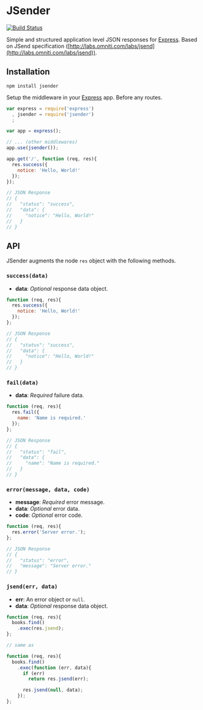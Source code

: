 # JSender

[![Build Status](https://travis-ci.org/samora/jsender.svg?branch=master)](https://travis-ci.org/samora/jsender)

Simple and structured application level JSON responses for [Express](http://expressjs.com).
Based on JSend specification ([http://labs.omniti.com/labs/jsend](http://labs.omniti.com/labs/jsend)).

## Installation

```
npm install jsender
```

Setup the middleware in your [Express](http://expressjs.com) app. Before any routes.
```javascript
var express = require('express')
  , jsender = require('jsender')
  ;

var app = express();

// ... (other middlewares)
app.use(jsender());

app.get('/', function (req, res){
  res.success({
    notice: 'Hello, World!'
  });
});

// JSON Response
// {
//   "status": "success",
//   "data": {
//     "notice": "Hello, World!"
//   }
// }
```

## API
JSender augments the node `res` object with the following methods.

### `success(data)`

* __data__: _Optional_ response data object.

```javascript
function (req, res){
  res.success({
    notice: 'Hello, World!'
  });
};

// JSON Response
// {
//   "status": "success",
//   "data": {
//     "notice": "Hello, World!"
//   }
// }
```

### `fail(data)`

* __data__: _Required_ failure data.

```javascript
function (req, res){
  res.fail({
    name: 'Name is required.'
  });
};

// JSON Response
// {
//   "status": "fail",
//   "data": {
//     "name": "Name is required."
//   }
// }
```

### `error(message, data, code)`

* __message__: _Required_ error message.
* __data__: _Optional_ error data.
* __code__: _Optional_ error code.

```javascript
function (req, res){
  res.error('Server error.');
};

// JSON Response
// {
//   "status": "error",
//   "message": "Server error."
// }
```

### `jsend(err, data)`

* __err__: An error object or `null`.
* __data__: _Optional_ response data object.

```javascript
function (req, res){
  books.find()
    .exec(res.jsend);
};

// same as

function (req, res){
  books.find()
    .exec(function (err, data){
      if (err)
        return res.jsend(err);

      res.jsend(null, data);
    });
};
```